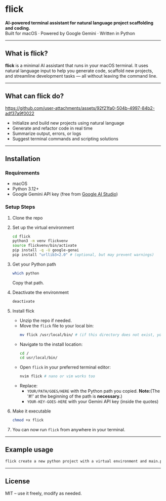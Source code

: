 
# flick  
**AI-powered terminal assistant for natural language project scaffolding and coding.**  
Built for macOS · Powered by Google Gemini · Written in Python

---

## What is flick?

**flick** is a minimal AI assistant that runs in your macOS terminal. It uses natural language input to help you generate code, scaffold new projects, and streamline development tasks — all without leaving the command line.

---

## What can flick do?


https://github.com/user-attachments/assets/92f21fa0-504b-4997-84b2-adf37a9f0022


- Initialize and build new projects using natural language  
- Generate and refactor code in real time  
- Summarize output, errors, or logs  
- Suggest terminal commands and scripting solutions  

---

## Installation

### Requirements

- macOS  
- Python 3.12+  
- Google Gemini API key (free from [Google AI Studio](https://makersuite.google.com/))

### Setup Steps

1. Clone the repo  

2. Set up the virtual environment  
   ```bash
   cd flick
   python3 -m venv flickvenv
   source flickvenv/bin/activate
   pip install -q -U google-genai
   pip install "urllib3<2.0" # (optional, but may prevent warnings)
   ```

3. Get your Python path  
   ```bash
   which python
   ```
   Copy that path.

4. Deactivate the environment  
   ```bash
   deactivate
   ```

5. Install flick  
   - Unzip the repo if needed.  
   - Move the `flick` file to your local bin:  
     ```bash
     mv flick /usr/local/bin/ # (if this directory does not exist, you may need to create it.)
     ```
   - Navigate to the install location:  
     ```bash
     cd /
     cd usr/local/bin/
     ```
   - Open `flick` in your preferred terminal editor:  
     ```bash
     nvim flick # nano or vim works too
     ```
   - Replace:  
     - `YOUR/PATH/GOES/HERE` with the Python path you copied. **Note:**(The '#!' at the beginning of the path is **necessary.**)
     - `YOUR-KEY-GOES-HERE` with your Gemini API key (inside the quotes)

6. Make it executable  
   ```bash
   chmod +x flick
   ```

7. You can now run `flick` from anywhere in your terminal.

---

## Example usage

```bash
flick create a new python project with a virtual environment and main.py
```

---

## License

MIT – use it freely, modify as needed.

